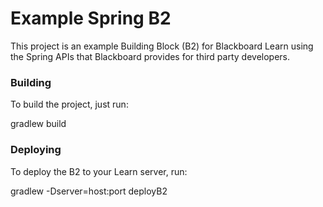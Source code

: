 Example Spring B2
=================

This project is an example Building Block (B2) for Blackboard Learn using the Spring APIs that Blackboard provides for third party developers.  

### Building
To build the project, just run:

gradlew build

### Deploying
To deploy the B2 to your Learn server, run:

gradlew -Dserver=host:port deployB2
